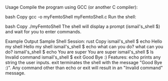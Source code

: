 Usage
Compile the program using GCC (or another C compiler):

bash
Copy
gcc -o myFemtoShell myFemtoShell.c
Run the shell:

bash
Copy
./myFemtoShell
The shell will display a prompt (ismail's_shell $) and wait for you to enter commands.

Example Output
Sample Shell Session:
rust
Copy
ismail's_shell $ echo Hello my shell
Hello my shell
ismail's_shell $ echo what can you do?
what can you do?
ismail's_shell $ echo You are super
You are super
ismail's_shell $ ls
Invalid command
ismail's_shell $ exit
Good Bye :)
Features:
echo prints any string the user inputs.
exit terminates the shell with the message "Good Bye :)".
Any command other than echo or exit will result in an "Invalid command" message.
